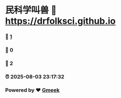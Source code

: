 # 民科学叫兽 :link: https://drfolksci.github.io 
### :page_facing_up: [1](https://drfolksci.github.io/tag.html) 
### :speech_balloon: 0 
### :hibiscus: 2 
### :alarm_clock: 2025-08-03 23:17:32 
### Powered by :heart: [Gmeek](https://github.com/Meekdai/Gmeek)
